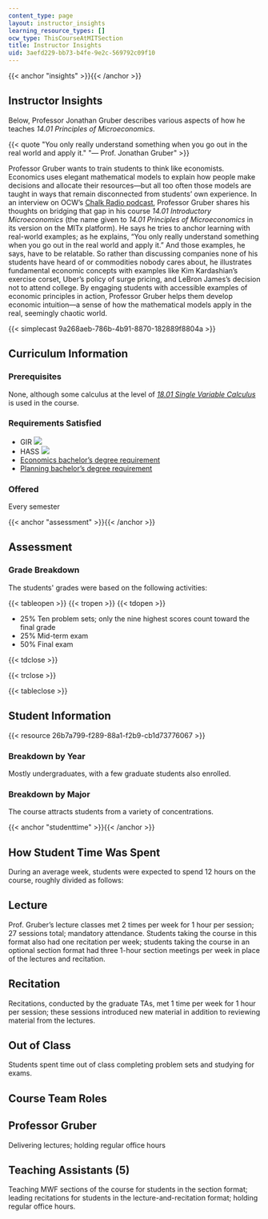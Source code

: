 ```yaml
---
content_type: page
layout: instructor_insights
learning_resource_types: []
ocw_type: ThisCourseAtMITSection
title: Instructor Insights
uid: 3aefd229-bb73-b4fe-9e2c-569792c09f10
---
```


{{< anchor "insights" >}}{{< /anchor >}}

Instructor Insights
-------------------

Below, Professor Jonathan Gruber describes various aspects of how he teaches _14.01 Principles of Microeconomics_.

{{< quote "You only really understand something when you go out in the real world and apply it." "— Prof. Jonathan Gruber" >}}

Professor Gruber wants to train students to think like economists. Economics uses elegant mathematical models to explain how people make decisions and allocate their resources—but all too often those models are taught in ways that remain disconnected from students’ own experience. In an interview on OCW’s [Chalk Radio podcast](https://chalk-radio.simplecast.com/episodes/thinking-like-an-economist-with-prof-jonathan-gruber), Professor Gruber shares his thoughts on bridging that gap in his course _14.01 Introductory Microeconomics_ (the name given to _14.01 Principles of Microeconomics_ in its version on the MITx platform). He says he tries to anchor learning with real-world examples; as he explains, “You only really understand something when you go out in the real world and apply it.” And those examples, he says, have to be relatable. So rather than discussing companies none of his students have heard of or commodities nobody cares about, he illustrates fundamental economic concepts with examples like Kim Kardashian’s exercise corset, Uber’s policy of surge pricing, and LeBron James’s decision not to attend college. By engaging students with accessible examples of economic principles in action, Professor Gruber helps them develop economic intuition—a sense of how the mathematical models apply in the real, seemingly chaotic world.

{{< simplecast 9a268aeb-786b-4b91-8870-182889f8804a >}}

Curriculum Information
----------------------

### Prerequisites

None, although some calculus at the level of [_18.01 Single Variable Calculus_](/courses/18-01sc-single-variable-calculus-fall-2010/) is used in the course.

### Requirements Satisfied

*   GIR ![](/images/educator/icon-question-gir.png)
*   HASS ![](/images/educator/icon-question-hass.png)
*   [Economics bachelor’s degree requirement](https://economics.mit.edu/under/majors/14-1)
*   [Planning bachelor’s degree requirement](http://catalog.mit.edu/degree-charts/planning-course-11/)

### Offered

Every semester

{{< anchor "assessment" >}}{{< /anchor >}}

Assessment
----------

### Grade Breakdown

The students' grades were based on the following activities:

{{< tableopen >}}
{{< tropen >}}
{{< tdopen >}}
- 25% Ten problem sets; only the nine highest scores count toward the final grade
- 25% Mid-term exam
- 50% Final exam

{{< tdclose >}}

{{< trclose >}}

{{< tableclose >}}

Student Information
-------------------

{{< resource 26b7a799-f289-88a1-f2b9-cb1d73776067 >}}

### Breakdown by Year

Mostly undergraduates, with a few graduate students also enrolled.

### Breakdown by Major

The course attracts students from a variety of concentrations.

{{< anchor "studenttime" >}}{{< /anchor >}}

How Student Time Was Spent
--------------------------

During an average week, students were expected to spend 12 hours on the course, roughly divided as follows:

Lecture
-------

Prof. Gruber’s lecture classes met 2 times per week for 1 hour per session; 27 sessions total; mandatory attendance. Students taking the course in this format also had one recitation per week; students taking the course in an optional section format had three 1-hour section meetings per week in place of the lectures and recitation.

Recitation
----------

Recitations, conducted by the graduate TAs, met 1 time per week for 1 hour per session; these sessions introduced new material in addition to reviewing material from the lectures.

Out of Class
------------

Students spent time out of class completing problem sets and studying for exams.

Course Team Roles
-----------------

Professor Gruber
----------------

Delivering lectures; holding regular office hours

Teaching Assistants (5) 
------------------------

Teaching MWF sections of the course for students in the section format; leading recitations for students in the lecture-and-recitation format; holding regular office hours.